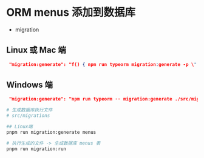 # ORM menus 添加到数据库

- migration

## Linux 或 Mac 端

```json
 "migration:generate": "f() { npm run typeorm migration:generate -p \"./src/migrations/$@\"; }; f",
```

## Windows 端

```json
 "migration:generate": "npm run typeorm -- migration:generate ./src/migrations/%name%",
```

```sh
# 生成数据库执行文件
# src/migrations

## Linux端
pnpm run migration:generate menus

# 执行生成的文件 -> 生成数据库 menus 表
pnpm run migration:run
```
